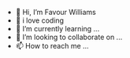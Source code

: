 - 👋 Hi, I’m Favour Williams
- 👀 i love coding
- 🌱 I’m currently learning ...
- 💞️ I’m looking to collaborate on ...
- 📫 How to reach me ...

<!---
fluttertechf/fluttertechf is a ✨ special ✨ repository because its `README.md` (this file) appears on your GitHub profile.
You can click the Preview link to take a look at your changes.
--->
